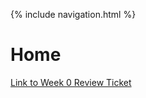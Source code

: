 {% include navigation.html %}

# Home

[Link to Week 0 Review Ticket](https://github.com/arushi10/individual/projects/1#card-79108818)
